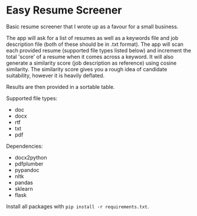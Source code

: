 # Easy Resume Screener

Basic resume screener that I wrote up as a favour for a small business.

The app will ask for a list of resumes as well as a keywords file and job description file (both of these should be in .txt format). The app will scan each provided resume (supported file types listed below) and increment the total 'score' of a resume when it comes across a keyword. It will also generate a similarity score (job description as reference) using cosine similarity. The similarity score gives you a rough idea of candidate suitability, however it is heavily deflated.

Results are then provided in a sortable table.

Supported file types:

- doc
- docx
- rtf
- txt
- pdf

Dependencies:

- docx2python
- pdfplumber
- pypandoc
- nltk
- pandas
- sklearn
- flask

Install all packages with `pip install -r requirements.txt`.
